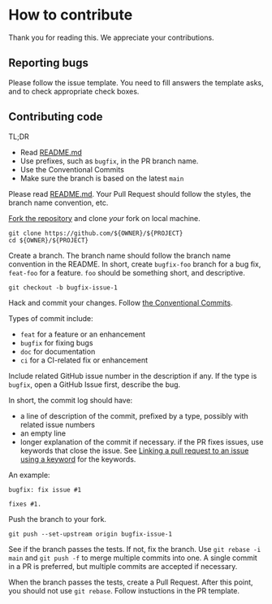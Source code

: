 # How to contribute

Thank you for reading this. We appreciate your contributions.

## Reporting bugs

Please follow the issue template. You need to fill answers the template asks,
and to check appropriate check boxes.

## Contributing code

TL;DR

* Read [README.md](README.md)
* Use prefixes, such as `bugfix`, in the PR branch name.
* Use the Conventional Commits
* Make sure the branch is based on the latest `main`

Please read [README.md](README.md). Your Pull Request should follow the styles,
the branch name convention, etc.

[Fork the repository](../../fork) and clone _your_ fork on local machine.

```console
git clone https://github.com/${OWNER}/${PROJECT}
cd ${OWNER}/${PROJECT}
```

Create a branch. The branch name should follow the branch name convention in
the README. In short, create `bugfix-foo` branch for a bug fix, `feat-foo` for
a feature. `foo` should be something short, and descriptive.

```console
git checkout -b bugfix-issue-1
```

Hack and commit your changes. Follow
[the Conventional Commits](https://www.conventionalcommits.org/en/v1.0.0/).

Types of commit include:

* `feat` for a feature or an enhancement
* `bugfix` for fixing bugs
* `doc` for documentation
* `ci` for a CI-related fix or enhancement

Include related GitHub issue number in the description if any. If the type is
`bugfix`, open a GitHub Issue first, describe the bug.

In short, the commit log should have:

* a line of description of the commit, prefixed by a type, possibly with
  related issue numbers
* an empty line
* longer explanation of the commit if necessary. if the PR fixes issues, use
  keywords that close the issue. See
  [Linking a pull request to an issue using a keyword](https://docs.github.com/en/issues/tracking-your-work-with-issues/linking-a-pull-request-to-an-issue#linking-a-pull-request-to-an-issue-using-a-keyword)
  for the keywords.

An example:

```text
bugfix: fix issue #1

fixes #1.
```

Push the branch to your fork.

```console
git push --set-upstream origin bugfix-issue-1
```

See if the branch passes the tests. If not, fix the branch. Use `git rebase -i
main` and `git push -f` to merge multiple commits into one. A single commit in
a PR is preferred, but multiple commits are accepted if necessary.

When the branch passes the tests, create a Pull Request. After this point, you
should not use `git rebase`. Follow instuctions in the PR template.
